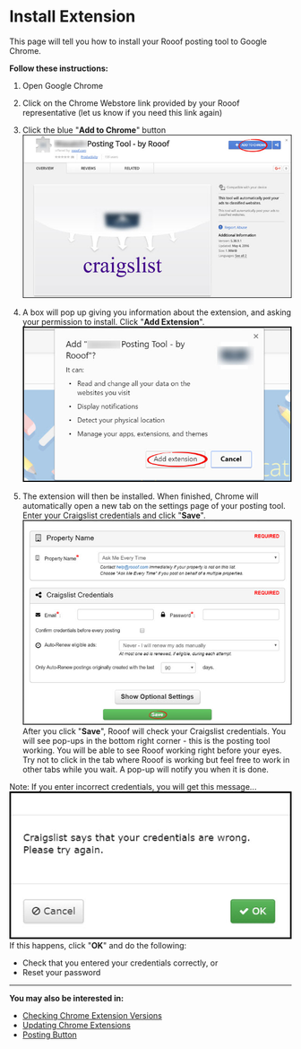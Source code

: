 # Install Extension
This page will tell you how to install your Rooof posting tool to Google Chrome.

**Follow these instructions:**
1. Open Google Chrome
2. Click on the Chrome Webstore link provided by your Rooof representative (let us know if you need this link again)
3. Click the blue "**Add to Chrome**" button
![](install1.jpg)<br>

4. A box will pop up giving you information about the extension, and asking your permission to install. Click "**Add Extension**".
![](install2.jpg)<br>

5. The extension will then be installed. When finished, Chrome will automatically open a new tab on the settings page of your posting tool. Enter your Craigslist credentials and click "**Save**".
![](install3.jpg)
After you click "**Save**", Rooof will check your Craigslist credentials. You will see pop-ups in the bottom right corner - this is the posting tool working. You will be able to see Rooof working right before your eyes. Try not to click in the tab where Rooof is working but feel free to work in other tabs while you wait. A pop-up will notify you when it is done.

Note: If you enter incorrect credentials, you will get this message...
![](wrongcredentials.jpg)
If this happens, click "**OK**" and do the following:
* Check that you entered your credentials correctly, or
* Reset your password


---
**You may also be interested in:**
- [Checking Chrome Extension Versions](http://docs.rooof.com/extensionversions_md.html)
- [Updating Chrome Extensions](http://docs.rooof.com/updatingextensions_md.html)
- [Posting Button](http://docs.rooof.com/postingbutton_md.html)

